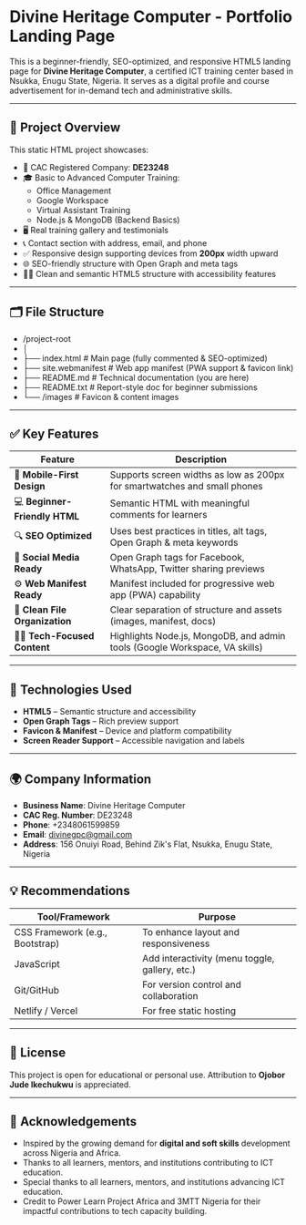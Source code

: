 # Divine Heritage Computer - Portfolio Landing Page

This is a beginner-friendly, SEO-optimized, and responsive HTML5 landing page for **Divine Heritage Computer**, a certified ICT training center based in Nsukka, Enugu State, Nigeria. It serves as a digital profile and course advertisement for in-demand tech and administrative skills.

---

## 📌 Project Overview

This static HTML project showcases:

- 📍 CAC Registered Company: **DE23248**
- 🎓 Basic to Advanced Computer Training:
  - Office Management
  - Google Workspace
  - Virtual Assistant Training
  - Node.js & MongoDB (Backend Basics)
- 🖥️ Real training gallery and testimonials
- 📞 Contact section with address, email, and phone
- ✅ Responsive design supporting devices from **200px** width upward
- 🌐 SEO-friendly structure with Open Graph and meta tags
- 🧑‍💻 Clean and semantic HTML5 structure with accessibility features

---

## 🗂️ File Structure

- /project-root
- │
- ├── index.html # Main page (fully commented & SEO-optimized)
- ├── site.webmanifest # Web app manifest (PWA support & favicon link)
- ├── README.md # Technical documentation (you are here)
- ├── README.txt # Report-style doc for beginner submissions
- └── /images # Favicon & content images

---

## ✅ Key Features

| Feature                         | Description                                                                 |
|-------------------------------|-----------------------------------------------------------------------------|
| 📱 **Mobile-First Design**     | Supports screen widths as low as 200px for smartwatches and small phones    |
| 💻 **Beginner-Friendly HTML**  | Semantic HTML with meaningful comments for learners                         |
| 🔍 **SEO Optimized**           | Uses best practices in titles, alt tags, Open Graph & meta keywords         |
| 🔗 **Social Media Ready**      | Open Graph tags for Facebook, WhatsApp, Twitter sharing previews            |
| ⚙️ **Web Manifest Ready**      | Manifest included for progressive web app (PWA) capability                  |
| 📂 **Clean File Organization** | Clear separation of structure and assets (images, manifest, docs)           |
| 🧑‍🎓 **Tech-Focused Content**   | Highlights Node.js, MongoDB, and admin tools (Google Workspace, VA skills)  |

---

## 🔧 Technologies Used

- **HTML5** – Semantic structure and accessibility
- **Open Graph Tags** – Rich preview support
- **Favicon & Manifest** – Device and platform compatibility
- **Screen Reader Support** – Accessible navigation and labels

---

## 🌍 Company Information

- **Business Name**: Divine Heritage Computer
- **CAC Reg. Number**: DE23248  
- **Phone**: +2348061599859  
- **Email**: [divinegpc@gmail.com](mailto:divinegpc@gmail.com)  
- **Address**: 156 Onuiyi Road, Behind Zik's Flat, Nsukka, Enugu State, Nigeria

---

## 💡 Recommendations

| Tool/Framework | Purpose                          |
|----------------|----------------------------------|
| CSS Framework (e.g., Bootstrap) | To enhance layout and responsiveness  |
| JavaScript      | Add interactivity (menu toggle, gallery, etc.) |
| Git/GitHub      | For version control and collaboration |
| Netlify / Vercel| For free static hosting          |

---

## 🧾 License

This project is open for educational or personal use. Attribution to **Ojobor Jude Ikechukwu** is appreciated.

---

## 🙌 Acknowledgements

- Inspired by the growing demand for **digital and soft skills** development across Nigeria and Africa.
- Thanks to all learners, mentors, and institutions contributing to ICT education.
- Special thanks to all learners, mentors, and institutions advancing ICT education.
- Credit to Power Learn Project Africa and 3MTT Nigeria for their impactful contributions to tech capacity building.
  
